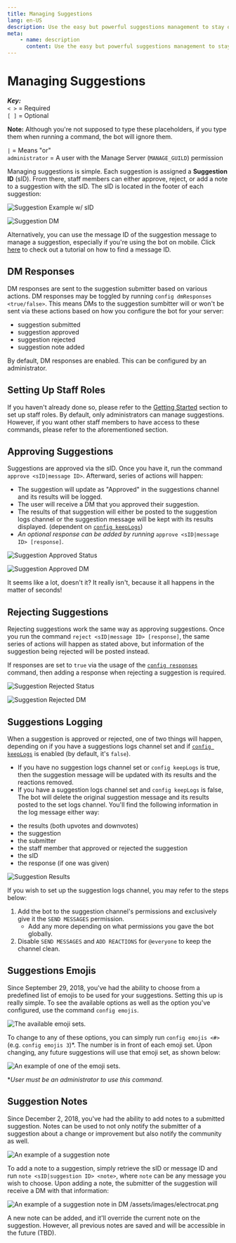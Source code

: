 ```yaml
---
title: Managing Suggestions
lang: en-US
description: Use the easy but powerful suggestions management to stay organized in your Discord.
meta:
    - name: description
      content: Use the easy but powerful suggestions management to stay organized in your Discord.
---
```


# Managing Suggestions

_**Key:**_  
`< >` = Required  
`[ ]` = Optional  

**Note:** Although you're not supposed to type these placeholders, if you type them when running a command, the bot will ignore them.

`|` = Means "or"  
`administrator` = A user with the Manage Server (`MANAGE_GUILD`) permission

Managing suggestions is simple. Each suggestion is assigned a **Suggestion ID** \(sID\). From there, staff members can either approve, reject, or add a note to a suggestion with the sID. The sID is located in the footer of each suggestion: 

![Suggestion Example w/ sID](/images/managing-suggestions-1.png)

![Suggestion DM](/images/managing-suggestions-2.png)

Alternatively, you can use the message ID of the suggestion message to manage a suggestion, especially if you're using the bot on mobile. Click [here](https://support.discord.com/hc/en-us/articles/206346498-Where-can-I-find-my-User-Server-Message-ID-) to check out a tutorial on how to find a message ID.

## DM Responses
DM responses are sent to the suggestion submitter based on various actions. DM responses may be toggled by running `config dmResponses <true/false>`. This means DMs to the suggestion sumbitter will or won't be sent via these actions based on how you configure the bot for your server:

- suggestion submitted
- suggestion approved
- suggestion rejected
- suggestion note added

By default, DM responses are enabled. This can be configured by an administrator.

## Setting Up Staff Roles

If you haven't already done so, please refer to the [Getting Started](README.md#set-up-the-bot) section to set up staff roles. By default, only administrators can manage suggestions. However, if you want other staff members to have access to these commands, please refer to the aforementioned section.

## Approving Suggestions

Suggestions are approved via the sID. Once you have it, run the command `approve <sID|message ID>`. Afterward, series of actions will happen:

* The suggestion will update as "Approved" in the suggestions channel and its results will be logged.
* The user will receive a DM that you approved their suggestion.
* The results of that suggestion will either be posted to the suggestion logs channel or the suggestion message will be kept with its results displayed. (dependent on [`config keepLogs`](configuration.md#keep-logs))
* _An optional response can be added by running_ `approve <sID|message ID> [response]`.

![Suggestion Approved Status](/images/managing-suggestions-3.png)

![Suggestion Approved DM](/images/managing-suggestions-4.png)

It seems like a lot, doesn't it? It really isn't, because it all happens in the matter of seconds!

## Rejecting Suggestions

Rejecting suggestions work the same way as approving suggestions. Once you run the command `reject <sID|message ID> [response]`, the same series of actions will happen as stated above, but information of the suggestion being rejected will be posted instead.

If responses are set to `true` via the usage of the [`config responses`](configuration.md#rejection-responses) command, then adding a response when rejecting a suggestion is required.

![Suggestion Rejected Status](/images/managing-suggestions-5.png)

![Suggestion Rejected DM](/images/managing-suggestions-6.png)

## Suggestions Logging

When a suggestion is approved or rejected, one of two things will happen, depending on if you have a suggestions logs channel set and if [`config keepLogs`](configuration.md#keep-logs) is enabled (by default, it's `false`).

- If you have no suggestion logs channel set or `config keepLogs` is true, then the suggestion message will be updated with its results and the reactions removed.
- If you have a suggestion logs channel set and `config keepLogs` is false, The bot will delete the original suggestion message and its results posted to the set logs channel. You'll find the following information in the log message either way:

* the results (both upvotes and downvotes)
* the suggestion
* the submitter
* the staff member that approved or rejected the suggestion
* the sID
* the response (if one was given)

![Suggestion Results](/images/managing-suggestions-6.png)

If you wish to set up the suggestion logs channel, you may refer to the steps below:

1) Add the bot to the suggestion channel's permissions and exclusively give it the `SEND MESSAGES` permission.
   - Add any more depending on what permissions you gave the bot globally.
2) Disable `SEND MESSAGES` and `ADD REACTIONS` for `@everyone` to keep the channel clean.

## Suggestions Emojis

Since September 29, 2018, you've had the ability to choose from a predefined list of emojis to be used for your suggestions. Setting this up is really simple. To see the available options as well as the option you've configured, use the command `config emojis`.

![The available emoji sets.](/images/managing-suggestions-7.png)

To change to any of these options, you can simply run `config emojis <#>`\(e.g. `config emojis 3`\)*. The number is in front of each emoji set. Upon changing, any future suggestions will use that emoji set, as shown below:

![An example of one of the emoji sets.](/images/managing-suggestions-8.png)

**User must be an administrator to use this command.*

## Suggestion Notes

Since December 2, 2018, you've had the ability to add notes to a submitted suggestion. Notes can be used to not only notify the submitter of a suggestion about a change or improvement but also notify the community as well.

![An example of a suggestion note](/images/managing-suggestions-9.png)

To add a note to a suggestion, simply retrieve the sID or message ID and run `note <sID|suggestion ID> <note>`, where `note` can be any message you wish to choose. Upon adding a note, the submitter of the suggestion will receive a DM with that information:

![An example of a suggestion note in DM](/images/managing-suggestions-10.png)
/assets/images/electrocat.png

A new note can be added, and it'll override the current note on the suggestion. However, all previous notes are saved and will be accessible in the future (TBD).
